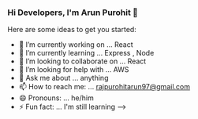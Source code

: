 ### Hi Developers, I'm Arun Purohit 👋



Here are some ideas to get you started:

- 🔭 I’m currently working on ... React 
- 🌱 I’m currently learning ... Express , Node
- 👯 I’m looking to collaborate on ... React
- 🤔 I’m looking for help with ... AWS
- 💬 Ask me about ... anything 
- 📫 How to reach me: ... rajpurohitarun97@gmail.com
- 😄 Pronouns: ... he/him
- ⚡ Fun fact: ... I'm still learning 
-->
